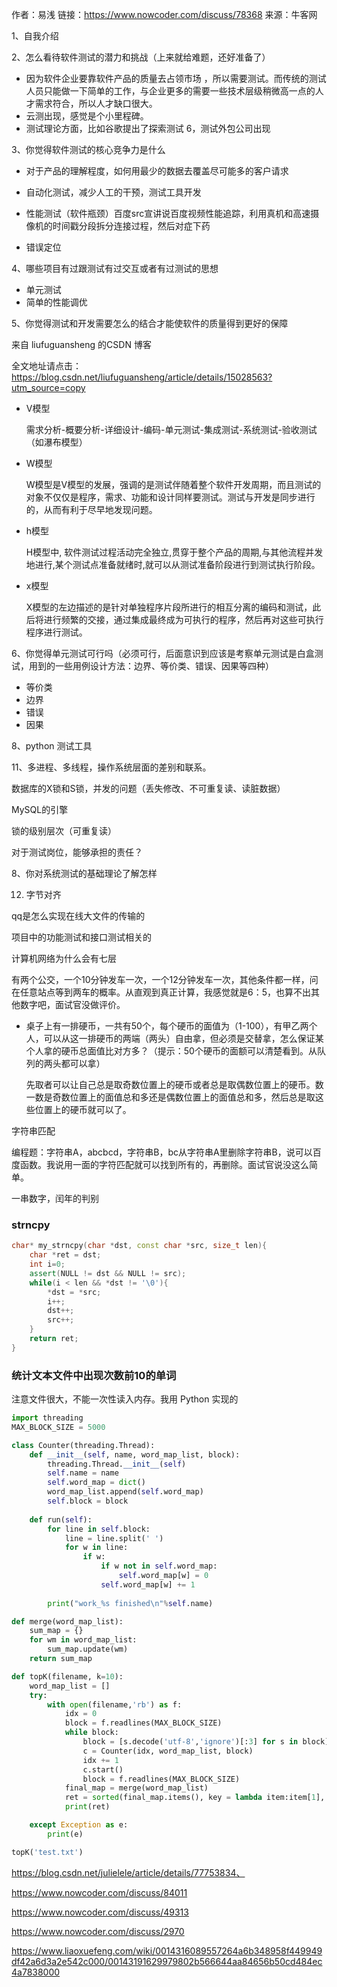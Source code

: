 作者：易浅
链接：https://www.nowcoder.com/discuss/78368
来源：牛客网

1、自我介绍

2、怎么看待软件测试的潜力和挑战（上来就给难题，还好准备了）

* 因为软件企业要靠软件产品的质量去占领市场 ，所以需要测试。而传统的测试人员只能做一下简单的工作，与企业更多的需要一些技术层级稍微高一点的人才需求符合，所以人才缺口很大。
* 云测出现，感觉是个小里程碑。
* 测试理论方面，比如谷歌提出了探索测试 6，测试外包公司出现 

3、你觉得软件测试的核心竞争力是什么

* 对于产品的理解程度，如何用最少的数据去覆盖尽可能多的客户请求

* 自动化测试，减少人工的干预，测试工具开发

* 性能测试（软件瓶颈）百度src宣讲说百度视频性能追踪，利用真机和高速摄像机的时间戳分段拆分连接过程，然后对症下药

* 错误定位

  

4、哪些项目有过跟测试有过交互或者有过测试的思想

* 单元测试
* 简单的性能调优

5、你觉得测试和开发需要怎么的结合才能使软件的质量得到更好的保障

来自 liufuguansheng 的CSDN 博客

全文地址请点击：https://blog.csdn.net/liufuguansheng/article/details/15028563?utm_source=copy 

* V模型

  需求分析-概要分析-详细设计-编码-单元测试-集成测试-系统测试-验收测试 （如瀑布模型）

* W模型

  W模型是V模型的发展，强调的是测试伴随着整个软件开发周期，而且测试的对象不仅仅是程序，需求、功能和设计同样要测试。测试与开发是同步进行的，从而有利于尽早地发现问题。

* h模型

  H模型中, 软件测试过程活动完全独立,贯穿于整个产品的周期,与其他流程并发地进行,某个测试点准备就绪时,就可以从测试准备阶段进行到测试执行阶段。

* x模型

  X模型的左边描述的是针对单独程序片段所进行的相互分离的编码和测试，此后将进行频繁的交接，通过集成最终成为可执行的程序，然后再对这些可执行程序进行测试。

  

6、你觉得单元测试可行吗（必须可行，后面意识到应该是考察单元测试是白盒测试，用到的一些用例设计方法：边界、等价类、错误、因果等四种）

* 等价类
* 边界
* 错误
* 因果

8、python 测试工具



11、多进程、多线程，操作系统层面的差别和联系。

数据库的X锁和S锁，并发的问题（丢失修改、不可重复读、读脏数据）

MySQL的引擎

锁的级别层次（可重复读）



对于测试岗位，能够承担的责任？

8、你对系统测试的基础理论了解怎样



12. 字节对齐 

qq是怎么实现在线大文件的传输的  

项目中的功能测试和接口测试相关的  

计算机网络为什么会有七层 

 



有两个公交，一个10分钟发车一次，一个12分钟发车一次，其他条件都一样，问在任意站点等到两车的概率。从直观到真正计算，我感觉就是6：5，也算不出其他数字吧，面试官没做评价。 



* 桌子上有一排硬币，一共有50个，每个硬币的面值为（1-100），有甲乙两个人，可以从这一排硬币的两端（两头）自由拿，但必须是交替拿，怎么保证某个人拿的硬币总面值比对方多？（提示：50个硬币的面额可以清楚看到。从队列的两头都可以拿）

  

  先取者可以让自己总是取奇数位置上的硬币或者总是取偶数位置上的硬币。数一数是奇数位置上的面值总和多还是偶数位置上的面值总和多，然后总是取这些位置上的硬币就可以了。



字符串匹配 



编程题：字符串A，abcbcd，字符串B，bc从字符串A里删除字符串B，说可以百度函数。我说用一面的字符匹配就可以找到所有的，再删除。面试官说没这么简单。

一串数字，闰年的判别 



### strncpy

```cpp
char* my_strncpy(char *dst, const char *src, size_t len){
    char *ret = dst;
    int i=0;
    assert(NULL != dst && NULL != src);
    while(i < len && *dst != '\0'){
        *dst = *src;
        i++;
        dst++;
        src++;
    }
    return ret;
}
```

### 统计文本文件中出现次数前10的单词

注意文件很大，不能一次性读入内存。我用 Python 实现的 

```python
import threading
MAX_BLOCK_SIZE = 5000

class Counter(threading.Thread):
    def __init__(self, name, word_map_list, block):
        threading.Thread.__init__(self)
        self.name = name
        self.word_map = dict()
        word_map_list.append(self.word_map)
        self.block = block
    
    def run(self):
        for line in self.block:
            line = line.split(' ')
            for w in line:
                if w:
                    if w not in self.word_map:
                        self.word_map[w] = 0
                    self.word_map[w] += 1
                    
        print("work_%s finished\n"%self.name)

def merge(word_map_list):
    sum_map = {}
    for wm in word_map_list:
        sum_map.update(wm)
    return sum_map

def topK(filename, k=10):
    word_map_list = []
    try:
        with open(filename,'rb') as f:
            idx = 0
            block = f.readlines(MAX_BLOCK_SIZE)
            while block:
                block = [s.decode('utf-8','ignore')[:3] for s in block]
                c = Counter(idx, word_map_list, block)
                idx += 1
                c.start()
                block = f.readlines(MAX_BLOCK_SIZE)
            final_map = merge(word_map_list)
            ret = sorted(final_map.items(), key = lambda item:item[1], reverse = True)[:k]
            print(ret)

    except Exception as e:
        print(e)

topK('test.txt')
```



https://blog.csdn.net/julielele/article/details/77753834、

https://www.nowcoder.com/discuss/84011

https://www.nowcoder.com/discuss/49313

https://www.nowcoder.com/discuss/2970

https://www.liaoxuefeng.com/wiki/0014316089557264a6b348958f449949df42a6d3a2e542c000/00143191629979802b566644aa84656b50cd484ec4a7838000

